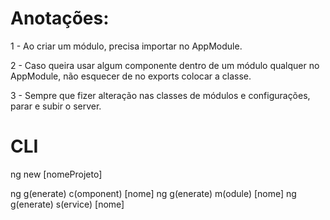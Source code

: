 # Anotações:

1 - Ao criar um módulo, precisa importar no AppModule.

2 - Caso queira usar algum componente dentro de um módulo qualquer 
	no AppModule, não esquecer de no exports colocar a classe.
	
3 - Sempre que fizer alteração nas classes de módulos e configurações,
parar e subir o server.

# CLI

ng new [nomeProjeto]

ng g(enerate) c(omponent) [nome]
ng g(enerate) m(odule) [nome]
ng g(enerate) s(ervice) [nome]